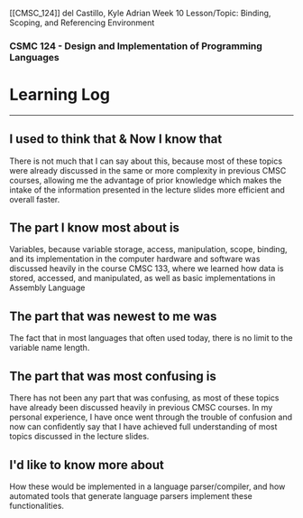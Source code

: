 [[CMSC_124]]
del Castillo, Kyle Adrian
Week 10
Lesson/Topic: Binding, Scoping, and Referencing Environment
### CSMC 124 - Design and Implementation of Programming Languages
# Learning Log
---
## I used to think that & Now I know that 
There is not much that I can say about this, because most of these topics were already discussed in the same or more complexity in previous CMSC courses, allowing me the advantage of prior knowledge which makes the intake of the information presented in the lecture slides more efficient and overall faster.

## The part I know most about is
Variables, because variable storage, access, manipulation, scope, binding, and its implementation in the computer hardware and software was discussed heavily in the course CMSC 133, where we learned how data is stored, accessed, and manipulated, as well as basic implementations in Assembly Language

## The part that was newest to me was
The fact that in most languages that often used today, there is no limit to the variable name length.

## The part that was most confusing is
There has not been any part that was confusing, as most of these topics have already been discussed heavily in previous CMSC courses. In my personal experience, I have once went through the trouble of confusion and now can confidently say that I have achieved full understanding of most topics discussed in the lecture slides.

## I'd like to know more about 
How these would be implemented in a language parser/compiler, and how automated tools that generate language parsers implement these functionalities.
